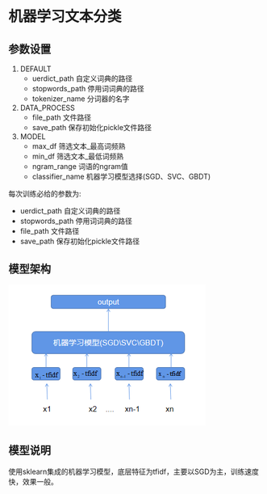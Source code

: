 # 机器学习文本分类
## 参数设置
1. DEFAULT
    - uerdict_path 自定义词典的路径
    - stopwords_path 停用词词典的路径
    - tokenizer_name 分词器的名字
2. DATA_PROCESS
    - file_path 文件路径
    - save_path 保存初始化pickle文件路径
3. MODEL
    - max_df 筛选文本_最高词频熟
    - min_df 筛选文本_最低词频熟
    - ngram_range 词语的ngram值
    - classifier_name 机器学习模型选择(SGD、SVC、GBDT) 
    
每次训练必给的参数为:
* uerdict_path 自定义词典的路径
* stopwords_path 停用词词典的路径
* file_path 文件路径
* save_path 保存初始化pickle文件路径
## 模型架构
![alt 机器学习](./img/机器学习文本分类.png)
## 模型说明
使用sklearn集成的机器学习模型，底层特征为tfidf，主要以SGD为主，训练速度快，效果一般。

